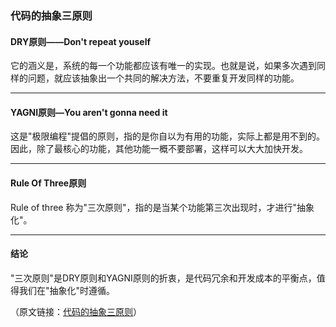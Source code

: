 ### 代码的抽象三原则

#### DRY原则——Don't repeat youself

它的涵义是，系统的每一个功能都应该有唯一的实现。也就是说，如果多次遇到同样的问题，就应该抽象出一个共同的解决方法，不要重复开发同样的功能。
* * *

#### YAGNI原则—You aren't gonna need it

这是"极限编程"提倡的原则，指的是你自以为有用的功能，实际上都是用不到的。因此，除了最核心的功能，其他功能一概不要部署，这样可以大大加快开发。
* * *

#### Rule Of Three原则

Rule of three 称为"三次原则"，指的是当某个功能第三次出现时，才进行"抽象化"。
* * *

#### 结论

"三次原则"是DRY原则和YAGNI原则的折衷，是代码冗余和开发成本的平衡点，值得我们在"抽象化"时遵循。

（原文链接：[代码的抽象三原则](http://www.ruanyifeng.com/blog/2013/01/abstraction_principles.html)）